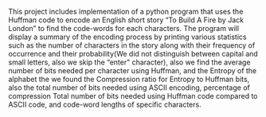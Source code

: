 This project includes implementation of a python program that uses the Huffman code to encode an English short story “To Build A Fire by Jack London” to find the code-words for each characters. The program will display a summary of the encoding process by printing various statistics such as the number of characters in the story along with their frequency of occurrence and their probability(We did not distinguish between capital and small letters, also we skip the “enter" character), also we find the average number of bits needed per character using Huffman, and the Entropy of the alphabet the we found the Compression ratio for Entropy to Huffman bits, also the total number of bits needed using ASCII encoding, percentage of compression Total number of bits needed using Huffman code compared to ASCII code, and code-word lengths of specific characters.

